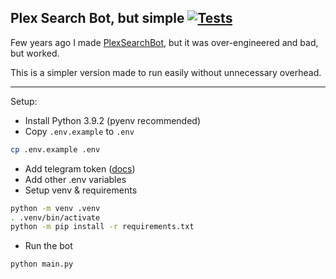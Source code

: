 ## Plex Search Bot, but simple [![Tests](https://github.com/thomasasfk/PlexSearchBotSimple/actions/workflows/pytest.yml/badge.svg)](https://github.com/thomasasfk/PlexSearchBotSimple/actions/workflows/pytest.yml)

Few years ago I made [PlexSearchBot](https://github.com/thomasasfk/PlexSearchBot), but it was over-engineered and bad, but worked.

This is a simpler version made to run easily without unnecessary overhead.

---

Setup:

- Install Python 3.9.2 (pyenv recommended)
- Copy `.env.example` to `.env`
```bash
cp .env.example .env
```
- Add telegram token ([docs](https://core.telegram.org/bots/api))
- Add other .env variables
- Setup venv & requirements
```bash
python -m venv .venv
. .venv/bin/activate
python -m pip install -r requirements.txt
```
- Run the bot
```bash
python main.py
```
